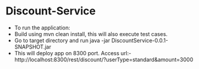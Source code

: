 # Discount-Service
- To run the application:
- Build using mvn clean install, this will also execute test cases.
- Go to target directory and run java -jar DiscountService-0.0.1-SNAPSHOT.jar
- This will deploy app on 8300 port. Access url:- http://localhost:8300/rest/discount/?userType=standard&amount=3000




